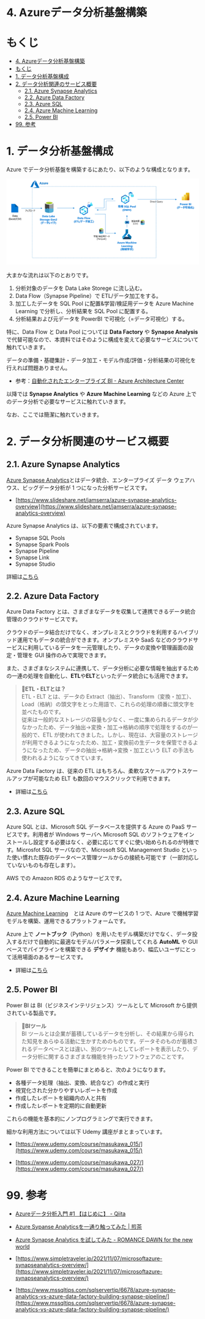 # 4. Azureデータ分析基盤構築

# もくじ
- [4. Azureデータ分析基盤構築](#4-azureデータ分析基盤構築)
- [もくじ](#もくじ)
- [1. データ分析基盤構成](#1-データ分析基盤構成)
- [2. データ分析関連のサービス概要](#2-データ分析関連のサービス概要)
  - [2.1. Azure Synapse Analytics](#21-azure-synapse-analytics)
  - [2.2. Azure Data Factory](#22-azure-data-factory)
  - [2.3. Azure SQL](#23-azure-sql)
  - [2.4. Azure Machine Learning](#24-azure-machine-learning)
  - [2.5. Power BI](#25-power-bi)
- [99. 参考](#99-参考)

# 1. データ分析基盤構成

Azure でデータ分析基盤を構築するにあたり、以下のような構成となります。

![Untitled](img/4_AzureDataAnalyticsInfra/Untitled.png)

大まかな流れは以下のとおりです。

1. 分析対象のデータを Data Lake Storege に流し込む。
2. Data Flow（Synapse Pipeline）で ETL/データ加工をする。
3. 加工したデータを SQL Pool に配置&学習/検証用データを Azure Machine Learning で分析し、分析結果を SQL Pool に配置する。
4. 分析結果および元データを PowerBI で可視化（=データ可視化）する。

特に、Data Flow と Data Pool については **Data Factory** や **Synapse Analysis** で代替可能なので、本資料ではそのように構成を変えて必要なサービスについて触れていきます。

データの準備・基礎集計・データ加工・モデル作成/評価・分析結果の可視化を行えれば問題ありません。

- 参考：[自動化されたエンタープライズ BI - Azure Architecture Center](https://docs.microsoft.com/ja-jp/azure/architecture/reference-architectures/data/enterprise-bi-adf)

以降では **Synapse Analytics** や **Azure Machine Learning** などの Azure 上でのデータ分析で必要なサービスに触れていきます。

なお、ここでは簡潔に触れていきます。


# 2. データ分析関連のサービス概要

## 2.1. Azure Synapse Analytics

[Azure Synapse Analytics](https://azure.microsoft.com/ja-jp/services/synapse-analytics/#overview)とはデータ統合、エンタープライズ データ ウェアハウス、ビッグデータ分析が 1 つになった分析サービスです。

- [https://www.slideshare.net/jamserra/azure-synapse-analytics-overview](https://www.slideshare.net/jamserra/azure-synapse-analytics-overview)

Azure Synapse Analytics は、以下の要素で構成されています。

- Synapse SQL Pools
- Synapse Spark Pools
- Synapse Pipeline
- Synapse Link
- Synapse Studio

詳細は[こちら](https://www.notion.so/5-Azure-Synapse-Analytics-d60fa65c30e147129df0c8faa5cb6b17)

## 2.2. Azure Data Factory

Azure Data Factory とは、さまざまなデータを収集して連携できるデータ統合管理のクラウドサービスです。

クラウドのデータ結合だけでなく、オンプレミスとクラウドを利用するハイブリッド運用でもデータの統合ができます。オンプレミスや SaaS などのクラウドサービスに利用しているデータを一元管理したり、データの変換や管理画面の設定・管理を GUI 操作のみで実現できます。

また、さまざまなシステムに連携して、データ分析に必要な情報を抽出するための一連の処理を自動化し、**ETL**や**ELT**といったデータ統合にも活用できます。

> **📝ETL・ELTとは？**  
ETL・ELT とは、データの Extract（抽出）、Transform（変換・加工）、Load（格納）の頭文字をとった用語で、これらの処理の順番に頭文字を並べたものです。  
従来は一般的なストレージの容量も少なく、一度に集められるデータが少なかったため、データ抽出→変換・加工→格納の順序で処理をするのが一般的で、ETL が使われてきました。しかし、現在は、大容量のストレージが利用できるようになったため、加工・変換前の生データを保管できるようになったため、データの抽出→格納→変換・加工という ELT の手法も使われるようになってきています。
> 

Azure Data Factory は、従来の ETL はもちろん、柔軟なスケールアウトスケールアップが可能なため ELT も数回のマウスクリックで利用できます。

- 詳細は[こちら](https://www.notion.so/6-Azure-Data-Factory-73e7239281d9487fa7f53a4fbefdc44e)

## 2.3. Azure SQL

Azure SQL とは、Microsoft SQL データベースを提供する Azure の PaaS サービスです。利用者が Windows サーバへ Microsoft SQL のソフトウェアをインストールし設定する必要はなく、必要に応じてすぐに使い始められるのが特徴です。Microsfot SQL サーバなので、Microsoft SQL Management Studio といった使い慣れた既存のデータベース管理ツールからの接続も可能です（一部対応していないものも存在します）。

AWS での Amazon RDS のようなサービスです。

## 2.4. Azure Machine Learning

[Azure Machine Learning](https://azure.microsoft.com/ja-jp/services/machine-learning/)　とは Azure のサービスの 1 つで、Azure で機械学習モデルを構築、運用できるプラットフォームです。

Azure 上で **ノートブック**（Python）を用いたモデル構築だけでなく、データ投入するだけで自動的に最適なモデル/パラメータ探索してくれる **AutoML** や GUI ベースでパイプラインを構築できる **デザイナ** 機能もあり、幅広いユーザにとって活用場面のあるサービスです。

- 詳細は[こちら](https://www.notion.so/7-Azure-Machine-Learning-6414a23c3e3746a2aa9d0a0df2a25288)

## 2.5. Power BI

Power BI は BI（ビジネスインテリジェンス）ツールとして Microsoft から提供されている製品です。

> 📝**BIツール**  
BI ツールとは企業が蓄積しているデータを分析し、その結果から得られた知見をあらゆる活動に生かすためのものです。データそのものが蓄積されるデータベースとは違い、別のツールとしてレポートを表示したり、データ分析に関するさまざまな機能を持ったソフトウェアのことです。
> 

Power BI でできることを簡単にまとめると、次のようになります。

- 各種データ処理（抽出、変換、統合など）の作成と実行
- 視覚化された分かりやすいレポートを作成
- 作成したレポートを組織内の人と共有
- 作成したレポートを定期的に自動更新

これらの機能を基本的にノンプログラミングで実行できます。

細かな利用方法については以下 Udemy 講座がまとまっています。

- [https://www.udemy.com/course/masukawa_015/](https://www.udemy.com/course/masukawa_015/)

- [https://www.udemy.com/course/masukawa_027/](https://www.udemy.com/course/masukawa_027/)

# 99. 参考

- [Azureデータ分析入門 #1 【はじめに】 - Qiita](https://qiita.com/Catetin0310/items/a7ab83069fec5352b535)

- [Azure Sypanse Analyticsを一通り触ってみた | 煎茶](https://www.simpletraveler.jp/2022/03/17/microsoftazure-synapseanalytics-tutorials/)

- [Azure Synapse Analytics を試してみた - ROMANCE DAWN for the new world](https://gooner.hateblo.jp/entry/2020/12/01/090437)

- [https://www.simpletraveler.jp/2021/11/07/microsoftazure-synapseanalytics-overview/](https://www.simpletraveler.jp/2021/11/07/microsoftazure-synapseanalytics-overview/)

- [https://www.mssqltips.com/sqlservertip/6678/azure-synapse-analytics-vs-azure-data-factory-building-synapse-pipeline/](https://www.mssqltips.com/sqlservertip/6678/azure-synapse-analytics-vs-azure-data-factory-building-synapse-pipeline/)
